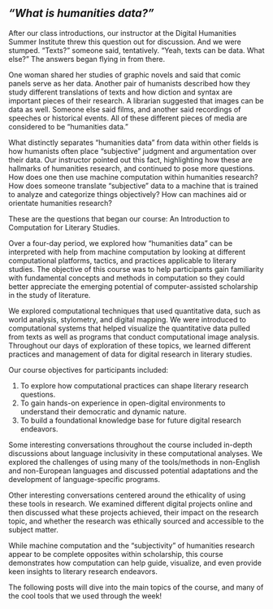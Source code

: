 ## *“What is humanities data?”*

After our class introductions, our instructor at the Digital Humanities Summer Institute threw this question out for discussion. And we were stumped. “Texts?” someone said, tentatively. “Yeah, texts can be data. What else?” The answers began flying in from there. 

One woman shared her studies of graphic novels and said that comic panels serve as her data. Another pair of humanists described how they study different translations of texts and how diction and syntax are important pieces of their research. A librarian suggested that images can be data as well. Someone else said films, and another said recordings of speeches or historical events. All of these different pieces of media are considered to be “humanities data.” 

What distinctly separates “humanities data” from data within other fields is how humanists often place “subjective” judgment and argumentation over their data. Our instructor pointed out this fact, highlighting how these are hallmarks of humanities research, and continued to pose more questions. How does one then use machine computation within humanities research? How does someone translate “subjective” data to a machine that is trained to analyze and categorize things objectively? How can machines aid or orientate humanities research?

These are the questions that began our course: An Introduction to Computation for Literary Studies. 

Over a four-day period, we explored how “humanities data” can be interpreted with help from machine computation by looking at different computational platforms, tactics, and practices applicable to literary studies. The objective of this course was to help participants gain familiarity with fundamental concepts and methods in computation so they could better appreciate the emerging potential of computer-assisted scholarship in the study of literature.

We explored computational techniques that used quantitative data, such as world analysis, stylometry, and digital mapping. We were introduced to computational systems that helped visualize the quantitative data pulled from texts as well as programs that conduct computational image analysis. Throughout our days of exploration of these topics, we learned different practices and management of data for digital research in literary studies. 

Our course objectives for participants included:
1. To explore how computational practices can shape literary research questions.
2. To gain hands-on experience in open-digital environments to understand their democratic and dynamic nature.
3. To build a foundational knowledge base for future digital research endeavors.


Some interesting conversations throughout the course included in-depth discussions about language inclusivity in these computational analyses. We explored the challenges of using many of the tools/methods in non-English and non-European languages and discussed potential adaptations and the development of language-specific programs.

Other interesting conversations centered around the ethicality of using these tools in research. We examined different digital projects online and then discussed what these projects achieved, their impact on the research topic, and whether the research was ethically sourced and accessible to the subject matter.

While machine computation and the “subjectivity” of humanities research appear to be complete opposites within scholarship, this course demonstrates how computation can help guide, visualize, and even provide keen insights to literary research endeavors. 

The following posts will dive into the main topics of the course, and many of the cool tools that we used through the week! 




